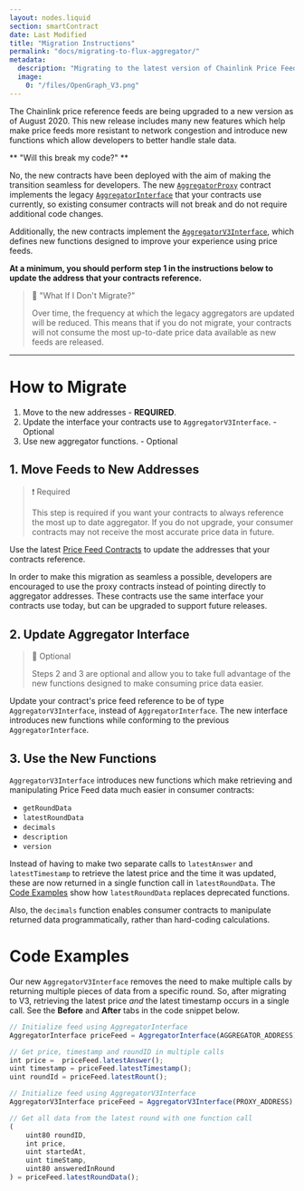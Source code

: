 ```yaml
---
layout: nodes.liquid
section: smartContract
date: Last Modified
title: "Migration Instructions"
permalink: "docs/migrating-to-flux-aggregator/"
metadata: 
  description: "Migrating to the latest version of Chainlink Price Feeds."
  image: 
    0: "/files/OpenGraph_V3.png"
---
```

The Chainlink price reference feeds are being upgraded to a new version as of August 2020. This new release includes many new features which help make price feeds more resistant to network congestion and introduce new functions which allow developers to better handle stale data.

** "Will this break my code?" **

No, the new contracts have been deployed with the aim of making the transition seamless for developers. The new <a href="https://github.com/smartcontractkit/chainlink/blob/develop/contracts/src/v0.7/dev/AggregatorProxy.sol" target="_blank">`AggregatorProxy`</a> contract implements the legacy <a href="https://github.com/smartcontractkit/chainlink/blob/master/contracts/src/v0.6/interfaces/AggregatorInterface.sol" target="_blank">`AggregatorInterface`</a> that your contracts use currently, so existing consumer contracts will not break and do not require additional code changes.

Additionally, the new contracts implement the <a href="https://github.com/smartcontractkit/chainlink/blob/develop/contracts/src/v0.6/interfaces/AggregatorV3Interface.sol" target="_blank">`AggregatorV3Interface`</a>, which defines new functions designed to improve your experience using price feeds.

**At a minimum, you should perform step 1 in the instructions below to update the address that your contracts reference.**

> 🚧 "What If I Don't Migrate?"
>
> Over time, the frequency at which the legacy aggregators are updated will be reduced. This means that if you do not migrate, your contracts will not consume the most up-to-date price data available as new feeds are released.

___

# How to Migrate

1. Move to the new addresses - **REQUIRED**.
2. Update the interface your contracts use to `AggregatorV3Interface`. - Optional
3. Use new aggregator functions. - Optional

 ## 1. Move Feeds to New Addresses

> ❗️ Required
>
> This step is required if you want your contracts to always reference the most up to date aggregator. If you do not upgrade, your consumer contracts may not receive the most accurate price data in future.

Use the latest [Price Feed Contracts](../reference-contracts/) to update the addresses that your contracts reference.

In order to make this migration as seamless a possible, developers are encouraged to use the proxy contracts instead of pointing directly to aggregator addresses. These contracts use the same interface your contracts use today, but can be upgraded to support future releases.


## 2. Update Aggregator Interface

> 🚧	 Optional
>
> Steps 2 and 3 are optional and allow you to take full advantage of the new functions designed to make consuming price data easier.

Update your contract's price feed reference to be of type `AggregatorV3Interface`, instead of `AggregatorInterface`. The new interface introduces new functions while conforming to the previous `AggregatorInterface`.


## 3. Use the New Functions

`AggregatorV3Interface` introduces new functions which make retrieving and manipulating Price Feed data much easier in consumer contracts:  

* `getRoundData`
* `latestRoundData`
* `decimals`
* `description`
* `version`

Instead of having to make two separate calls to `latestAnswer` and `latestTimestamp` to retrieve the latest price and the time it was updated, these are now returned in a single function call in `latestRoundData`. The [Code Examples](#code-examples) show how `latestRoundData` replaces deprecated functions.

Also, the `decimals` function enables consumer contracts to manipulate returned data programmatically, rather than hard-coding calculations.

# Code Examples

Our new `AggregatorV3Interface` removes the need to make multiple calls by returning multiple pieces of data from a specific round. So, after migrating to V3, retrieving the latest price *and* the latest timestamp occurs in a single call. See the **Before** and **After** tabs in the code snippet below.

```javascript Before
// Initialize feed using AggregatorInterface
AggregatorInterface priceFeed = AggregatorInterface(AGGREGATOR_ADDRESS);

// Get price, timestamp and roundID in multiple calls
int price =  priceFeed.latestAnswer();
uint timestamp = priceFeed.latestTimestamp();
uint roundId = priceFeed.latestRount();
```
```javascript After
// Initialize feed using AggregatorV3Interface
AggregatorV3Interface priceFeed = AggregatorV3Interface(PROXY_ADDRESS);

// Get all data from the latest round with one function call
(
    uint80 roundID, 
    int price,
    uint startedAt,
    uint timeStamp,
    uint80 answeredInRound
) = priceFeed.latestRoundData();
```